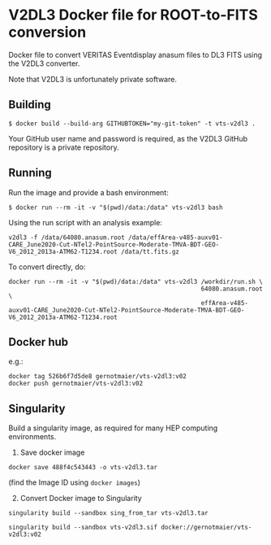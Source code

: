 # V2DL3 Docker file for ROOT-to-FITS conversion

Docker file to convert VERITAS Eventdisplay anasum files to DL3 FITS using the V2DL3 converter. 

Note that V2DL3 is unfortunately private software.

## Building

```
$ docker build --build-arg GITHUBTOKEN="my-git-token" -t vts-v2dl3 .
```

Your GitHub user name and password is required, as the V2DL3 GitHub repository is a private repository.

## Running

Run the image and provide a bash environment:

```
$ docker run --rm -it -v "$(pwd)/data:/data" vts-v2dl3 bash
```

Using the run script with an analysis example:
```
v2dl3 -f /data/64080.anasum.root /data/effArea-v485-auxv01-CARE_June2020-Cut-NTel2-PointSource-Moderate-TMVA-BDT-GEO-V6_2012_2013a-ATM62-T1234.root /data/tt.fits.gz
```

To convert directly, do:
```
docker run --rm -it -v "$(pwd)/data:/data" vts-v2dl3 /workdir/run.sh \
                                                     64080.anasum.root \
                                                     effArea-v485-auxv01-CARE_June2020-Cut-NTel2-PointSource-Moderate-TMVA-BDT-GEO-V6_2012_2013a-ATM62-T1234.root
```

## Docker hub

e.g.:
```
docker tag 526b6f7d5de8 gernotmaier/vts-v2dl3:v02
docker push gernotmaier/vts-v2dl3:v02
```

## Singularity

Build a singularity image, as required for many HEP computing environments.

1. Save docker image
```
docker save 488f4c543443 -o vts-v2dl3.tar
```
(find the Image ID using `docker images`)

2. Convert Docker image to Singularity
```
singularity build --sandbox sing_from_tar vts-v2dl3.tar
```

```
singularity build --sandbox vts-v2dl3.sif docker://gernotmaier/vts-v2dl3:v02
```
